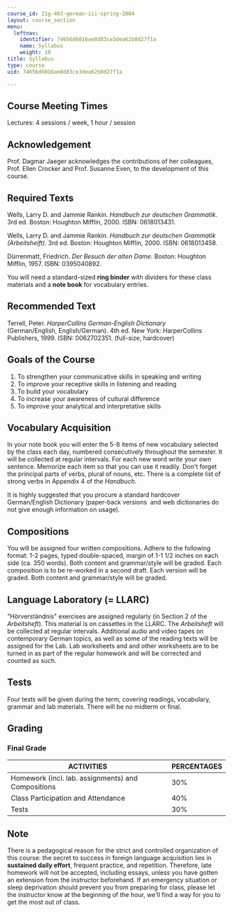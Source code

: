 ```yaml
---
course_id: 21g-403-german-iii-spring-2004
layout: course_section
menu:
  leftnav:
    identifier: 74656d6016ae8d83ce3dea62b8d27f1a
    name: Syllabus
    weight: 10
title: Syllabus
type: course
uid: 74656d6016ae8d83ce3dea62b8d27f1a

---
```


Course Meeting Times
--------------------

Lectures: 4 sessions / week, 1 hour / session

Acknowledgement
---------------

Prof. Dagmar Jaeger acknowledges the contributions of her colleagues, Prof. Ellen Crocker and Prof. Susanne Even, to the development of this course.

Required Texts
--------------

Wells, Larry D. and Jammie Rankin. _Handbuch zur deutschen Grammatik_. 3rd ed. Boston: Houghton Mifflin, 2000. ISBN: 0618013431.

Wells, Larry D. and Jammie Rankin. _Handbuch zur deutschen Grammatik (Arbeitsheift)_. 3rd ed. Boston: Houghton Mifflin, 2000. ISBN: 0618013458.

Dürrenmatt, Friedrich. _Der Besuch der alten Dame_. Boston: Houghton Mifflin, 1957. ISBN: 0395040892.

You will need a standard-sized **ring binder** with dividers for these class materials and a **note book** for vocabulary entries.

Recommended Text
----------------

Terrell, Peter. _HarperCollins German-English Dictionary_ (German/English, English/German). 4th ed. New York: HarperCollins Publishers, 1999. ISBN: 0062702351. (full-size, hardcover)

Goals of the Course
-------------------

1.  To strengthen your communicative skills in speaking and writing
2.  To improve your receptive skills in listening and reading
3.  To build your vocabulary
4.  To increase your awareness of cultural difference
5.  To improve your analytical and interpretative skills

Vocabulary Acquisition
----------------------

In your note book you will enter the 5-8 items of new vocabulary selected by the class each day, numbered consecutively throughout the semester. It will be collected at regular intervals. For each new word write your own sentence. Memorize each item so that you can use it readily. Don't forget the principal parts of verbs, plural of nouns, etc. There is a complete list of strong verbs in Appendix 4 of the _Handbuch_.

It is highly suggested that you procure a standard hardcover German/English Dictionary (paper-back versions  and web dictionaries do not give enough information on usage).

Compositions
------------

You will be assigned four written compositions. Adhere to the following format: 1-2 pages, typed double-spaced, margin of 1-1 1/2 inches on each side (ca. 350 words). Both content and grammar/style will be graded. Each composition is to be re-worked in a second draft. Each version will be graded. Both content and grammar/style will be graded.

Language Laboratory (= LLARC)
-----------------------------

"Hörverständnis" exercises are assigned regularly (in Section 2 of the _Arbeitsheft_). This material is on cassettes in the LLARC. The _Arbeitsheft_ will be collected at regular intervals. Additional audio and video tapes on contemporary German topics, as well as some of the reading texts will be assigned for the Lab. Lab worksheets and and other worksheets are to be turned in as part of the regular homework and will be corrected and counted as such.

Tests
-----

Four tests will be given during the term, covering readings, vocabulary, grammar and lab materials. There will be no midterm or final.

Grading
-------

### Final Grade

| ACTIVITIES | PERCENTAGES |
| --- | --- |
| Homework (incl. lab. assignments) and Compositions | 30% |
| Class Participation and Attendance | 40% |
| Tests | 30% 

Note
----

There is a pedagogical reason for the strict and controlled organization of this course: the secret to success in foreign language acquisition lies in **sustained daily effort**, frequent practice, and repetition. Therefore, late homework will not be accepted, including essays, unless you have gotten an extension from the instructor beforehand. If an emergency situation or sleep deprivation should prevent you from preparing for class, please let the instructor know at the beginning of the hour, we'll find a way for you to get the most out of class.